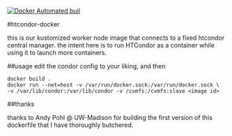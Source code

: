 [![Docker Automated buil](https://img.shields.io/docker/automated/lincolnbryant/coreos-osg-wn.svg)]()


#htcondor-docker

this is our kustomized worker node image that connects to a fixed htcondor
central manager. the intent here is to run HTCondor as a container while
using it to launch more containers.

##usage
edit the condor config to your liking, and then
```
docker build . 
docker run --net=host -v /var/run/docker.sock:/var/run/docker.sock \ 
-v /var/lib/condor:/var/lib/condor -v /cvmfs:/cvmfs:slave <image id> 
```

##thanks

thanks to Andy Pohl @ UW-Madison for building the first version of this
dockerfile that I have thoroughly butchered.
